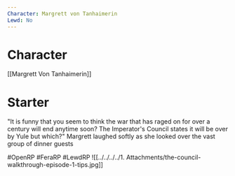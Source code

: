 ```yaml
---
Character: Margrett von Tanhaimerin
Lewd: No
---
```

# Character
[[Margrett Von Tanhaimerin]]

# Starter
"It is funny that you seem to think the war that has raged on for over a century will end anytime soon? The Imperator's Council states it will be over by Yule but which?" Margrett laughed softly as she looked over the vast group of dinner guests

#OpenRP #FeraRP #LewdRP 
![[../../../../1. Attachments/the-council-walkthrough-episode-1-tips.jpg]]